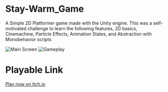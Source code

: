 # Stay-Warm_Game
A Simple 2D Platformer game made with the Unity engine. This was a self-motivated challenge to learn the following features, 2D basics, Cinemachine, Particle Effects, Animation States, and Abstraction with Monobehavior scripts

![Main Screen](http://i.imgur.com/ufqWTA5.png)
![Gameplay](http://irenehmayor.me/images/sw_move.png)



# Playable Link

[Play now on Itch.io](https://ihmayor.itch.io/stay-warm-01) 
